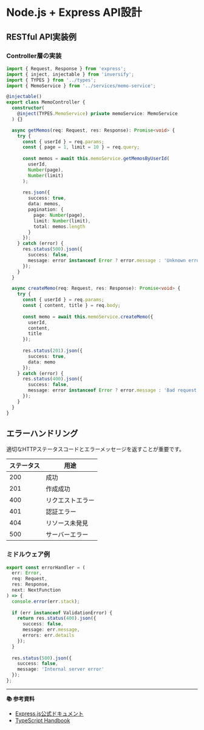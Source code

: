 # Node.js + Express API設計

## RESTful API実装例

### Controller層の実装

```typescript
import { Request, Response } from 'express';
import { inject, injectable } from 'inversify';
import { TYPES } from '../types';
import { MemoService } from '../services/memo-service';

@injectable()
export class MemoController {
  constructor(
    @inject(TYPES.MemoService) private memoService: MemoService
  ) {}

  async getMemos(req: Request, res: Response): Promise<void> {
    try {
      const { userId } = req.params;
      const { page = 1, limit = 10 } = req.query;
      
      const memos = await this.memoService.getMemosByUserId(
        userId,
        Number(page),
        Number(limit)
      );
      
      res.json({
        success: true,
        data: memos,
        pagination: {
          page: Number(page),
          limit: Number(limit),
          total: memos.length
        }
      });
    } catch (error) {
      res.status(500).json({
        success: false,
        message: error instanceof Error ? error.message : 'Unknown error'
      });
    }
  }

  async createMemo(req: Request, res: Response): Promise<void> {
    try {
      const { userId } = req.params;
      const { content, title } = req.body;
      
      const memo = await this.memoService.createMemo({
        userId,
        content,
        title
      });
      
      res.status(201).json({
        success: true,
        data: memo
      });
    } catch (error) {
      res.status(400).json({
        success: false,
        message: error instanceof Error ? error.message : 'Bad request'
      });
    }
  }
}
```

## エラーハンドリング

適切なHTTPステータスコードとエラーメッセージを返すことが重要です。

| ステータス | 用途 |
|-----------|------|
| 200 | 成功 |
| 201 | 作成成功 |
| 400 | リクエストエラー |
| 401 | 認証エラー |
| 404 | リソース未発見 |
| 500 | サーバーエラー |

### ミドルウェア例

```typescript
export const errorHandler = (
  err: Error,
  req: Request,
  res: Response,
  next: NextFunction
) => {
  console.error(err.stack);
  
  if (err instanceof ValidationError) {
    return res.status(400).json({
      success: false,
      message: err.message,
      errors: err.details
    });
  }
  
  res.status(500).json({
    success: false,
    message: 'Internal server error'
  });
};
```

---

**📚 参考資料**
- [Express.js公式ドキュメント](https://expressjs.com/)
- [TypeScript Handbook](https://www.typescriptlang.org/docs/)